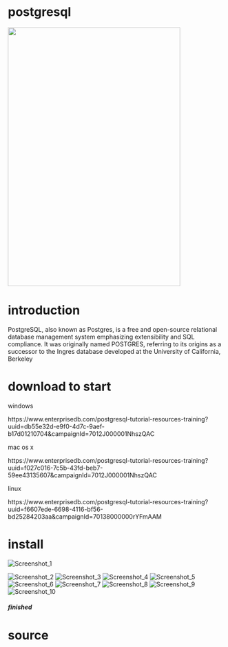 # postgresql
 <img src="https://github.com/newebook/sql/blob/main/SQL%20FOR%20BEG%C4%B1nner.png" width="400" height="600" />

# introduction
<p>PostgreSQL, also known as Postgres, is a free and open-source relational database management system emphasizing extensibility and SQL compliance. It was originally named POSTGRES, referring to its origins as a successor to the Ingres database developed at the University of California, Berkeley<p>
  
# download to start
  <p>windows<p>https://www.enterprisedb.com/postgresql-tutorial-resources-training?uuid=db55e32d-e9f0-4d7c-9aef-b17d01210704&campaignId=7012J000001NhszQAC
  <p>mac os x<p>https://www.enterprisedb.com/postgresql-tutorial-resources-training?uuid=f027c016-7c5b-43fd-beb7-59ee43135607&campaignId=7012J000001NhszQAC
  <p>linux<p>https://www.enterprisedb.com/postgresql-tutorial-resources-training?uuid=f6607ede-6698-4116-bf56-bd25284203aa&campaignId=70138000000rYFmAAM

# install
   ![Screenshot_1](https://user-images.githubusercontent.com/98088293/150471728-a1270c54-c310-43e7-ba22-71c9bdd267ce.png)
   
![Screenshot_2](https://user-images.githubusercontent.com/98088293/150471777-e43102cd-bd9d-4864-b155-a49ce1b13d55.png)
![Screenshot_3](https://user-images.githubusercontent.com/98088293/150471784-17579e4d-02ee-42ce-b100-32ebb9ccdbba.png)
![Screenshot_4](https://user-images.githubusercontent.com/98088293/150471791-d0ef4731-f6eb-45df-a737-369a43f19093.png)
![Screenshot_5](https://user-images.githubusercontent.com/98088293/150471796-ab430a61-a7f8-4e5a-90c2-6c2a16908097.png)
![Screenshot_6](https://user-images.githubusercontent.com/98088293/150471808-6296df55-9c84-4ad6-8441-a54a30879a73.png)
![Screenshot_7](https://user-images.githubusercontent.com/98088293/150471817-dab4016b-d63b-4533-8759-84e36b84d6da.png)
![Screenshot_8](https://user-images.githubusercontent.com/98088293/150471823-e9b5c7cd-cc79-4a9e-bccb-6087debb58d4.png)
![Screenshot_9](https://user-images.githubusercontent.com/98088293/150471827-7f301da0-cf6c-42de-9f9a-7d6a4f1bf83e.png)
![Screenshot_10](https://user-images.githubusercontent.com/98088293/150471832-e2c44af7-d0d1-4661-9f08-a373475441f9.png)
<h5>finished<h5>
 
 # source
 
